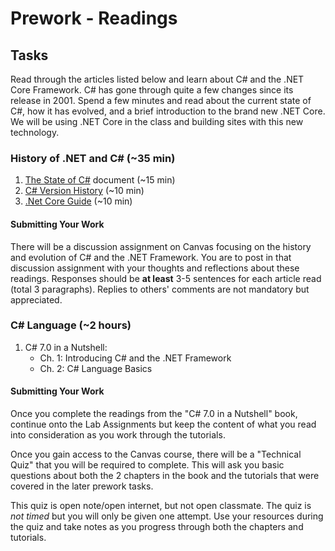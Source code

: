 # Prework - Readings

## Tasks
Read through the articles listed below and learn about C# and the .NET Core Framework. 
C# has gone through quite a few changes since its release in 2001. Spend a few minutes and read about the current state of C#,
how it has evolved, and a brief introduction to the brand new .NET Core. We will be using .NET Core in the class and building sites with this new technology. 

### History of .NET and C# (~35 min)
1. [The State of C#](cs.pdf) document (~15 min)
1. [C# Version History](https://docs.microsoft.com/en-us/dotnet/csharp/whats-new/csharp-version-history) (~10 min)
1. [.Net Core Guide](https://docs.microsoft.com/en-us/dotnet/core/) (~10 min)

#### Submitting Your Work
There will be a discussion assignment on Canvas focusing on the history and evolution of C# and the .NET Framework.
You are to post in that discussion assignment with your thoughts and reflections about these readings.
Responses should be **at least** 3-5 sentences for each article read (total 3 paragraphs).
Replies to others' comments are not mandatory but appreciated.

### C# Language (~2 hours)
1. C# 7.0 in a Nutshell:
	- Ch. 1: Introducing C# and the .NET Framework
	- Ch. 2:  C# Language Basics


#### Submitting Your Work
Once you complete the readings from the "C# 7.0 in a Nutshell" book, continue onto the Lab Assignments but keep
the content of what you read into consideration as you work through the tutorials. 

Once you gain access to the Canvas course, there will be a "Technical Quiz" that you will be required to complete. This will
ask you basic questions about both the 2 chapters in the book and the tutorials that were covered in the later prework tasks. 

This quiz is open note/open internet, but not open classmate. The quiz is *not timed* but you will only be given one attempt. Use your 
resources during the quiz and take notes as you progress through both the chapters and tutorials. 

